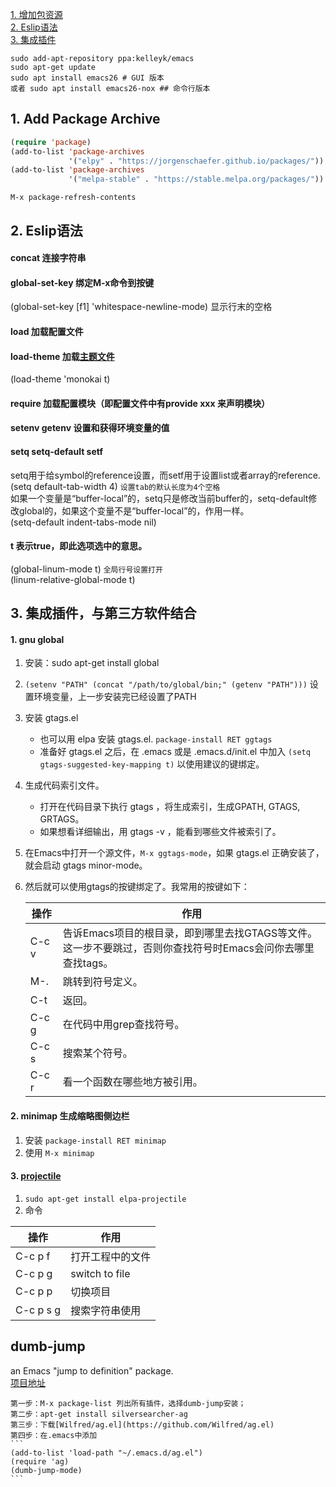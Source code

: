 [1. 增加包资源](#1)    
[2. Eslip语法](#2)   
[3. 集成插件](#3)

```
sudo add-apt-repository ppa:kelleyk/emacs
sudo apt-get update
sudo apt install emacs26 # GUI 版本
或者 sudo apt install emacs26-nox ## 命令行版本
```

<h2 id='1'>1. Add Package Archive</h2>

```lisp
(require 'package)
(add-to-list 'package-archives
             '("elpy" . "https://jorgenschaefer.github.io/packages/"))
(add-to-list 'package-archives
             '("melpa-stable" . "https://stable.melpa.org/packages/"))
```
```shell
M-x package-refresh-contents
```
<h2 id='2'>2. Eslip语法</h2>

#### concat 连接字符串

#### global-set-key 绑定M-x命令到按键
(global-set-key [f1] 'whitespace-newline-mode)  显示行末的空格

#### load 加载配置文件

#### load-theme 加载[主题文件](https://emacsthemes.com/)
(load-theme 'monokai t)

#### require 加载配置模块（即配置文件中有provide xxx 来声明模块）

#### setenv getenv 设置和获得环境变量的值

#### setq   setq-default  setf
setq用于给symbol的reference设置，而setf用于设置list或者array的reference.    
(setq default-tab-width 4)  `设置tab的默认长度为4个空格`    
如果一个变量是“buffer-local”的，setq只是修改当前buffer的，setq-default修改global的，如果这个变量不是“buffer-local”的，作用一样。    
(setq-default indent-tabs-mode nil)

#### t 表示true，即此选项选中的意思。
(global-linum-mode t)  `全局行号设置打开`  
(linum-relative-global-mode t)

<h2 id='3'>3. 集成插件，与第三方软件结合</h2>

#### 1. gnu global
1. 安装：sudo apt-get install global
2. `(setenv "PATH" (concat "/path/to/global/bin;" (getenv "PATH")))`  设置环境变量，上一步安装完已经设置了PATH
3. 安装 gtags.el
    * 也可以用 elpa 安装 gtags.el. `package-install RET ggtags`
    * 准备好 gtags.el 之后，在 .emacs 或是 .emacs.d/init.el 中加入 
    `(setq gtags-suggested-key-mapping t)` 以使用建议的键绑定。 
4. 生成代码索引文件。 
    * 打开在代码目录下执行 gtags ，将生成索引，生成GPATH, GTAGS, GRTAGS。 
    * 如果想看详细输出，用 gtags -v ，能看到哪些文件被索引了。 
5. 在Emacs中打开一个源文件，`M-x ggtags-mode`，如果 gtags.el 正确安装了，就会启动 gtags minor-mode。 
6. 然后就可以使用gtags的按键绑定了。我常用的按键如下： 

    操作 | 作用
    -- | --
    C-c v | 告诉Emacs项目的根目录，即到哪里去找GTAGS等文件。这一步不要跳过，否则你查找符号时Emacs会问你去哪里查找tags。 
    M-. |跳转到符号定义。 
    C-t |返回。 
    C-c g | 在代码中用grep查找符号。 
    C-c s | 搜索某个符号。 
    C-c r | 看一个函数在哪些地方被引用。 

#### 2. minimap 生成缩略图侧边栏
1. 安装 `package-install RET minimap`
2. 使用 `M-x minimap`

#### 3. [projectile](https://github.com/bbatsov/projectile)
1. `sudo apt-get install elpa-projectile`
2. 命令

操作 | 作用
-- | --
C-c p f | 打开工程中的文件
C-c p g | switch to file
C-c p p | 切换项目
C-c p s g | 搜索字符串使用

<h2 id='3-2'>dumb-jump</h2>

an Emacs "jump to definition" package.    
[项目地址](https://github.com/jacktasia/dumb-jump)

    第一步：M-x package-list 列出所有插件，选择dumb-jump安装；
    第二步：apt-get install silversearcher-ag
    第三步：下载[Wilfred/ag.el](https://github.com/Wilfred/ag.el)
    第四步：在.emacs中添加
    ```
    (add-to-list 'load-path "~/.emacs.d/ag.el")
    (require 'ag)
    (dumb-jump-mode)
    ```
